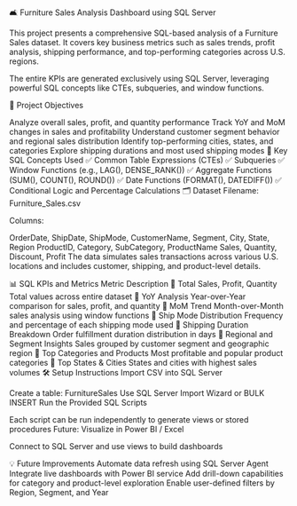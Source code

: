 🛋️ Furniture Sales Analysis Dashboard using SQL Server

This project presents a comprehensive SQL-based analysis of a Furniture Sales dataset. It covers key business metrics such as sales trends, profit analysis, shipping performance, and top-performing categories across U.S. regions.

The entire KPIs are generated exclusively using SQL Server, leveraging powerful SQL concepts like CTEs, subqueries, and window functions.

📌 Project Objectives

Analyze overall sales, profit, and quantity performance
Track YoY and MoM changes in sales and profitability
Understand customer segment behavior and regional sales distribution
Identify top-performing cities, states, and categories
Explore shipping durations and most used shipping modes
🧠 Key SQL Concepts Used
✅ Common Table Expressions (CTEs)
✅ Subqueries
✅ Window Functions (e.g., LAG(), DENSE_RANK())
✅ Aggregate Functions (SUM(), COUNT(), ROUND())
✅ Date Functions (FORMAT(), DATEDIFF())
✅ Conditional Logic and Percentage Calculations
🗂️ Dataset
Filename: Furniture_Sales.csv

Columns:

OrderDate, ShipDate, ShipMode, CustomerName, Segment, City, State, Region
ProductID, Category, SubCategory, ProductName
Sales, Quantity, Discount, Profit
The data simulates sales transactions across various U.S. locations and includes customer, shipping, and product-level details.

📊 SQL KPIs and Metrics
Metric	Description
🔹 Total Sales, Profit, Quantity	Total values across entire dataset
🔹 YoY Analysis	Year-over-Year comparison for sales, profit, and quantity
🔹 MoM Trend	Month-over-Month sales analysis using window functions
🔹 Ship Mode Distribution	Frequency and percentage of each shipping mode used
🔹 Shipping Duration Breakdown	Order fulfillment duration distribution in days
🔹 Regional and Segment Insights	Sales grouped by customer segment and geographic region
🔹 Top Categories and Products	Most profitable and popular product categories
🔹 Top States & Cities	States and cities with highest sales volumes
🛠️ Setup Instructions
Import CSV into SQL Server

Create a table: FurnitureSales
Use SQL Server Import Wizard or BULK INSERT
Run the Provided SQL Scripts

Each script can be run independently to generate views or stored procedures
Future: Visualize in Power BI / Excel

Connect to SQL Server and use views to build dashboards

💡 Future Improvements
Automate data refresh using SQL Server Agent
Integrate live dashboards with Power BI service
Add drill-down capabilities for category and product-level exploration
Enable user-defined filters by Region, Segment, and Year
